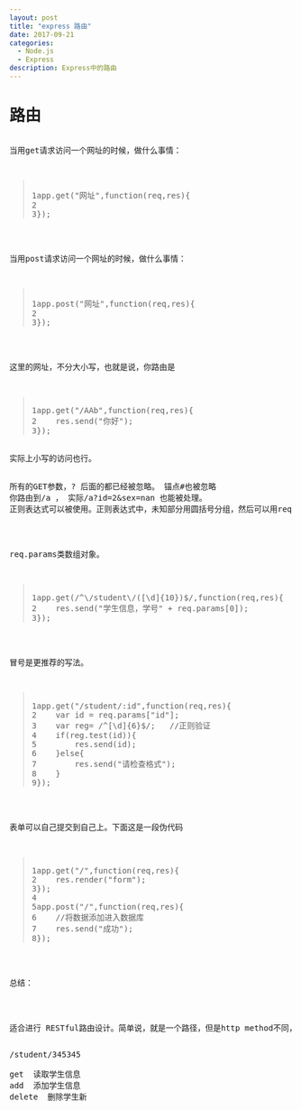 ```yaml
---
layout: post
title: "express 路由"
date: 2017-09-21
categories:
  - Node.js
  - Express
description: Express中的路由
---
```


<h1>路由</h1>

<pre>
<p>当用get请求访问一个网址的时候，做什么事情： </p>
<blockquote>
1app.get("网址",function(req,res){
2	
3});
</blockquote>

<p>当用post请求访问一个网址的时候，做什么事情： </p>
<blockquote>
1app.post("网址",function(req,res){
2	
3});
</blockquote>

<p>这里的网址，不分大小写，也就是说，你路由是</p>
<blockquote>
1app.get("/AAb",function(req,res){
2    res.send("你好");
3});
</blockquote>
实际上小写的访问也行。

<p>所有的GET参数，? 后面的都已经被忽略。 锚点#也被忽略
你路由到/a ， 实际/a?id=2&sex=nan 也能被处理。
正则表达式可以被使用。正则表达式中，未知部分用圆括号分组，然后可以用req.params[0]、[1]得到。</p>

<p>req.params类数组对象。</p>
<blockquote>
1app.get(/^\/student\/([\d]{10})$/,function(req,res){
2    res.send("学生信息，学号" + req.params[0]);
3});
</blockquote>

<p>冒号是更推荐的写法。</p>
<blockquote>
1app.get("/student/:id",function(req,res){
2    var id = req.params["id"];
3    var reg= /^[\d]{6}$/;   //正则验证
4    if(reg.test(id)){
5        res.send(id);
6    }else{
7        res.send("请检查格式");
8    }
9});
</blockquote>

<p>表单可以自己提交到自己上。下面这是一段伪代码 </p>
<blockquote>
1app.get("/",function(req,res){
2    res.render("form");
3});
4
5app.post("/",function(req,res){
6    //将数据添加进入数据库
7    res.send("成功");
8});
</blockquote>

<p>总结：</p>
<p>
适合进行 RESTful路由设计。简单说，就是一个路径，但是http method不同，对这个页面的使用也不同。
</p>
/student/345345

get  读取学生信息
add	 添加学生信息
delete  删除学生新
</pre>
